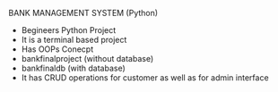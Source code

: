 BANK MANAGEMENT SYSTEM (Python)

- Begineers Python Project
- It is a terminal based project
- Has OOPs Conecpt
- bankfinalproject (without database)
- bankfinaldb (with database)
- It has CRUD operations for customer as well as for admin interface
